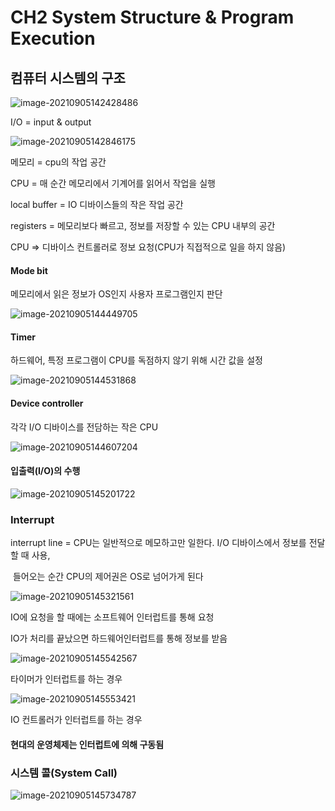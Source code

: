 # CH2 System Structure & Program Execution

## 컴퓨터 시스템의 구조

![image-20210905142428486](photo/image-20210905142428486.png)

I/O = input & output 

![image-20210905142846175](photo/image-20210905142846175.png)

메모리 = cpu의 작업 공간

CPU = 매 순간 메모리에서 기계어를 읽어서 작업을 실행

local buffer = IO 디바이스들의 작은 작업 공간

registers = 메모리보다 빠르고, 정보를 저장할 수 있는 CPU 내부의 공간

CPU => 디바이스 컨트롤러로 정보 요청(CPU가 직접적으로 일을 하지 않음)

#### Mode bit

메모리에서 읽은 정보가 OS인지 사용자 프로그램인지 판단

![image-20210905144449705](photo/image-20210905144449705.png)

#### Timer

하드웨어, 특정 프로그램이 CPU를 독점하지 않기 위해 시간 값을 설정

![image-20210905144531868](photo/image-20210905144531868.png)

#### Device controller

각각 I/O 디바이스를 전담하는 작은 CPU

![image-20210905144607204](photo/image-20210905144607204.png)

#### 입출력(I/O)의 수행

![image-20210905145201722](photo/image-20210905145201722.png)

### Interrupt

interrupt line = CPU는 일반적으로 메모하고만 일한다. I/O 디바이스에서 정보를 전달할 때 사용, 

​							들어오는 순간 CPU의 제어권은 OS로 넘어가게 된다

![image-20210905145321561](photo/image-20210905145321561.png)

IO에 요청을 할 때에는 소프트웨어 인터럽트를 통해 요청

IO가 처리를 끝났으면 하드웨어인터럽트를 통해 정보를 받음

![image-20210905145542567](photo/image-20210905145542567.png)

타이머가 인터럽트를 하는 경우

![image-20210905145553421](photo/image-20210905145553421.png)

IO 컨트롤러가 인터럽트를 하는 경우

#### 현대의 운영체제는 인터럽트에 의해 구동됨

### 시스템 콜(System Call)

![image-20210905145734787](photo/image-20210905145734787.png)

